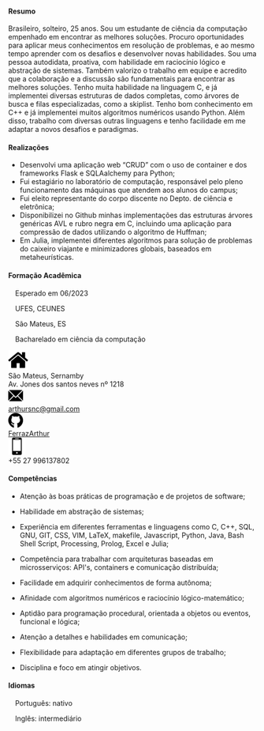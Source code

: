 <link rel="stylesheet" href="./main.css">
<meta name="viewport" content="width=device-width, initial-scale=1.0"> 
 
<body>
<div class="flex-container">
  <div class="flex-child">

#### Resumo

Brasileiro, solteiro, 25 anos. Sou um estudante de ciência da computação empenhado em encontrar as melhores soluções. Procuro oportunidades para aplicar meus conhecimentos em resolução de problemas, e ao mesmo tempo aprender com os desafios e desenvolver novas habilidades. Sou uma pessoa autodidata, proativa, com habilidade em raciocínio lógico e abstração de sistemas. Também valorizo o trabalho em equipe e acredito que a colaboração e a discussão são fundamentais para encontrar as melhores soluções. Tenho muita habilidade na linguagem C, e já implementei diversas estruturas de dados completas, como árvores de busca e filas especializadas, como a skiplist. Tenho bom conhecimento em C++ e já implementei muitos algoritmos numéricos usando Python. Além disso, trabalho com diversas outras linguagens e tenho facilidade em me adaptar a novos desafios e paradigmas.

#### Realizações

- Desenvolvi uma aplicação web “CRUD” com o uso de container e dos frameworks Flask e SQLAalchemy para Python;
- Fui estagiário no laboratório de computação, responsável pelo pleno funcionamento das máquinas que atendem aos alunos do campus;
- Fui eleito representante do corpo discente no Depto. de ciência e eletrônica;
- Disponibilizei no Github minhas implementações das estruturas árvores genéricas AVL e rubro negra em C, incluindo uma aplicação para compressão de dados utilizando o algoritmo de Huffman;
- Em Julia, implementei diferentes algoritmos para solução de problemas do caixeiro viajante e minimizadores globais,  baseados em metaheurísticas.


#### Formação Acadêmica

&ensp;&ensp;Esperado em 06/2023 

&ensp;&ensp;UFES, CEUNES 

&ensp;&ensp;São Mateus, ES   

&ensp;&ensp;Bacharelado em ciência da computação

  </div>
<div class="flex-child">
  <div class=".flex-containerIcon">
    <div class="flex-container">
    	<div class="flex-image">
      		<img src="/icons/home.png", width=40px>
      	</div>
      	<div class="flex-text">
      		São Mateus, Sernamby<br>Av. Jones dos santos neves nº 1218
       	</div>
    </div>
    <div class="flex-container">
    	<div class="flex-image">
      <img src="/icons/email.png", width=30px> 
      	</div>
        <div class="flex-text">
          <a href="mailto: arthursnc@gmail.com">arthursnc@gmail.com</a>
        </div>
    </div>
    <div class="flex-container">
    	<div class="flex-image">
      		<img src="/icons/github.png", width=30px>
        </div>
        <div class="flex-text">
        	<a href="https://github.com/FerrazArthur">FerrazArthur</a>
        </div>
    </div>
    <div class="flex-container">
    	<div class="flex-image">
      		<img src="/icons/cell-phone.png", width=35px>
        </div>
        <div class="flex-text">
        	+55 27 996137802
        </div>
    </div>
  </div>

#### Competências

- Atenção às boas práticas de programação e de projetos de software;

- Habilidade em abstração de sistemas;

- Experiência em diferentes ferramentas e linguagens como C, C++, SQL, GNU, GIT, CSS, VIM, LaTeX, makefile, Javascript, Python, Java, Bash Shell Script, Processing, Prolog, Excel e Julia;

- Competência para trabalhar com arquiteturas baseadas em microsserviços: API's, containers e comunicação distribuída;

- Facilidade em adquirir conhecimentos de forma autônoma;

- Afinidade com algoritmos numéricos e raciocínio lógico-matemático;

- Aptidão para programação procedural, orientada a objetos ou eventos, funcional e lógica;

- Atenção a detalhes e habilidades em comunicação;

- Flexibilidade para adaptação em diferentes grupos de trabalho;

- Disciplina e foco em atingir objetivos.

#### Idiomas

&ensp;&ensp;Português: nativo

&ensp;&ensp;Inglês: intermediário

</div>
</body>
